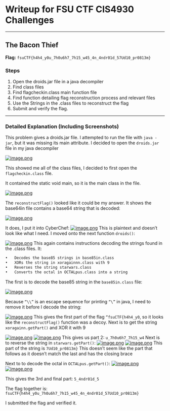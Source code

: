 # Writeup for FSU CTF CIS4930 Challenges

---

## The Bacon Thief

**Flag:** `fsuCTF{h4h4_y0u_7h0u6h7_7h15_w45_4n_4ndr01d_57Ud10_pr0813m}`

### Steps

1.	Open the droids.jar file in a java decompiler
2.	Find class files
3.	Find flagcheckin.class main function file
4.	Find function detailing flag reconstruction process and relevant files
5.	Use the Strings in the .class files to reconstruct the flag
6.	Submit and verify the flag.


---

### Detailed Explanation (Including Screenshots)

This problem gives a droids.jar file. I attempted to run the file with `java -jar`, but it was missing its main attribute. I decided to open the `droids.jar` file in my java decompiler

[![image.png](https://i.postimg.cc/PJf6swhm/image.png)](https://postimg.cc/TLSjnhKw)

This showed me all of the class files, I decided to first open the `flagcheckin.class` file.

It contained the static void main, so it is the main class in the file. 

[![image.png](https://i.postimg.cc/W3YZzFgm/image.png)](https://postimg.cc/G8YtSpM9)

The `reconstructFlag()` looked like it could be my answer. It shows the base64in file contains a base64 string that is decoded:

[![image.png](https://i.postimg.cc/rybWL48M/image.png)](https://postimg.cc/t7373YZM)

It does, I put it into CyberChef:
[![image.png](https://i.postimg.cc/59Z3STQB/image.png)](https://postimg.cc/dDjrqWB3)
This is plaintext and doesn’t look like what I need. I moved onto the next function `droids()`:

[![image.png](https://i.postimg.cc/BZ15bp7X/image.png)](https://postimg.cc/pyR51fHH)
This again contains instructions decoding the strings found in the .class files. It:
```bash
•	Decodes the base85 strings in base85in.class
•	XORs the string in xoragainnn.class with 9
•	Reverses the string starwars.class
•	Converts the octal in OCTALpus.class into a string
```
The first is to decode the base85 string in the `base85in.class` file:

[![image.png](https://i.postimg.cc/13RNGrB0/image.png)](https://postimg.cc/fJFLZX6k)

Because `“\\”` is an escape sequence for printing `“\”` in java, I need to remove it before I decode the string:

[![image.png](https://i.postimg.cc/dVSD8PLv/image.png)](https://postimg.cc/0zD8s4YH)
This gives the first part of the flag `“fsuCTF{h4h4_y0`, so it looks like the `reconstructFlag()` function was a decoy. Next is to get the string `xoragainn.getPart()` and XOR it with 9

[![image.png](https://i.postimg.cc/HLCRvjJt/image.png)](https://postimg.cc/sMwTvj4B)
[![image.png](https://i.postimg.cc/d0vNmXXH/image.png)](https://postimg.cc/TK7cTkTg)
This gives us part 2: `u_7h0u6h7_7h15_w4`
Next is to reverse the string in `starwars.getPart()`:
[![image.png](https://i.postimg.cc/Vk9D6g6j/image.png)](https://postimg.cc/jD5z3zy5)
[![image.png](https://i.postimg.cc/MGd50G1H/image.png)](https://postimg.cc/Z9v6447z)
This part of the string is `7Ud10_pr0813m}` This doesn’t seem like the part that follows as it doesn’t match the last and has the closing brace

Next to to decode the octal in `OCTALpus.getPart()`:
[![image.png](https://i.postimg.cc/QMxwZwbB/image.png)](https://postimg.cc/Sn3DWZHq)
[![image.png](https://i.postimg.cc/0jpcw0nR/image.png)](https://postimg.cc/SYx608HD)

This gives the 3rd and final part: `5_4ndr01d_5`

The flag together is: `fsuCTF{h4h4_y0u_7h0u6h7_7h15_w45_4n_4ndr01d_57Ud10_pr0813m}`

I submitted the flag and verified it.



 


